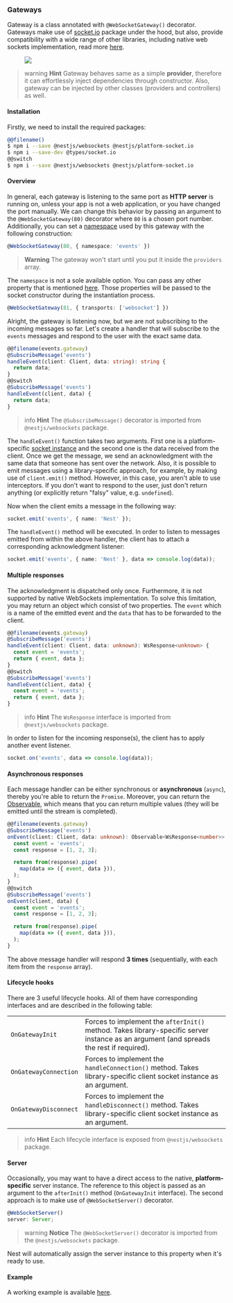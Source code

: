 ### Gateways

Gateway is a class annotated with `@WebSocketGateway()` decorator. Gateways make use of [socket.io](https://github.com/socketio/socket.io) package under the hood, but also, provide compatibility with a wide range of other libraries, including native web sockets implementation, read more [here](/websockets/adapter).

<figure><img src="/assets/Gateways_1.png" /></figure>

> warning **Hint** Gateway behaves same as a simple **provider**, therefore it can effortlessly inject dependencies through constructor. Also, gateway can be injected by other classes (providers and controllers) as well.

#### Installation

Firstly, we need to install the required packages:

```bash
@@filename()
$ npm i --save @nestjs/websockets @nestjs/platform-socket.io
$ npm i --save-dev @types/socket.io
@@switch
$ npm i --save @nestjs/websockets @nestjs/platform-socket.io
```

#### Overview

In general, each gateway is listening to the same port as **HTTP server** is running on, unless your app is not a web application, or you have changed the port manually. We can change this behavior by passing an argument to the `@WebSocketGateway(80)` decorator where `80` is a chosen port number. Additionally, you can set a [namespace](https://socket.io/docs/rooms-and-namespaces/) used by this gateway with the following construction:

```typescript
@WebSocketGateway(80, { namespace: 'events' })
```

> **Warning** The gateway won't start until you put it inside the `providers` array.

The `namespace` is not a sole available option. You can pass any other property that is mentioned [here](https://socket.io/docs/server-api/). Those properties will be passed to the socket constructor during the instantiation process.

```typescript
@WebSocketGateway(81, { transports: ['websocket'] })
```

Alright, the gateway is listening now, but we are not subscribing to the incoming messages so far. Let's create a handler that will subscribe to the `events` messages and respond to the user with the exact same data.

```typescript
@@filename(events.gateway)
@SubscribeMessage('events')
handleEvent(client: Client, data: string): string {
  return data;
}
@@switch
@SubscribeMessage('events')
handleEvent(client, data) {
  return data;
}
```

> info **Hint** The `@SubscribeMessage()` decorator is imported from `@nestjs/websockets` package.

The `handleEvent()` function takes two arguments. First one is a platform-specific [socket instance](https://socket.io/docs/server-api/#socket) and the second one is the data received from the client. Once we get the message, we send an acknowledgment with the same data that someone has sent over the network. Also, it is possible to emit messages using a library-specific approach, for example, by making use of `client.emit()` method. However, in this case, you aren't able to use interceptors. If you don't want to respond to the user, just don't return anything (or explicitly return "falsy" value, e.g. `undefined`).

Now when the client emits a message in the following way:

```typescript
socket.emit('events', { name: 'Nest' });
```

The `handleEvent()` method will be executed. In order to listen to messages emitted from within the above handler, the client has to attach a corresponding acknowledgment listener:

```typescript
socket.emit('events', { name: 'Nest' }, data => console.log(data));
```

#### Multiple responses

The acknowledgment is dispatched only once. Furthermore, it is not supported by native WebSockets implementation. To solve this limitation, you may return an object which consist of two properties. The `event` which is a name of the emitted event and the `data` that has to be forwarded to the client.

```typescript
@@filename(events.gateway)
@SubscribeMessage('events')
handleEvent(client: Client, data: unknown): WsResponse<unknown> {
  const event = 'events';
  return { event, data };
}
@@switch
@SubscribeMessage('events')
handleEvent(client, data) {
  const event = 'events';
  return { event, data };
}
```

> info **Hint** The `WsResponse` interface is imported from `@nestjs/websockets` package.

In order to listen for the incoming response(s), the client has to apply another event listener.

```typescript
socket.on('events', data => console.log(data));
```

#### Asynchronous responses

Each message handler can be either synchronous or **asynchronous** (`async`), thereby you're able to return the `Promise`. Moreover, you can return the [Observable](https://github.com/reactivex/rxjs), which means that you can return multiple values (they will be emitted until the stream is completed).

```typescript
@@filename(events.gateway)
@SubscribeMessage('events')
onEvent(client: Client, data: unknown): Observable<WsResponse<number>> {
  const event = 'events';
  const response = [1, 2, 3];

  return from(response).pipe(
    map(data => ({ event, data })),
  );
}
@@switch
@SubscribeMessage('events')
onEvent(client, data) {
  const event = 'events';
  const response = [1, 2, 3];

  return from(response).pipe(
    map(data => ({ event, data })),
  );
}
```

The above message handler will respond **3 times** (sequentially, with each item from the `response` array).

#### Lifecycle hooks

There are 3 useful lifecycle hooks. All of them have corresponding interfaces and are described in the following table:

<table>
  <tr>
    <td>
      <code>OnGatewayInit</code>
    </td>
    <td>
      Forces to implement the <code>afterInit()</code> method. Takes library-specific server instance as an argument (and
      spreads the rest if required).
    </td>
  </tr>
  <tr>
    <td>
      <code>OnGatewayConnection</code>
    </td>
    <td>
      Forces to implement the <code>handleConnection()</code> method. Takes library-specific client socket instance as
      an argument.
    </td>
  </tr>
  <tr>
    <td>
      <code>OnGatewayDisconnect</code>
    </td>
    <td>
      Forces to implement the <code>handleDisconnect()</code> method. Takes library-specific client socket instance as
      an argument.
    </td>
  </tr>
</table>

> info **Hint** Each lifecycle interface is exposed from `@nestjs/websockets` package.

#### Server

Occasionally, you may want to have a direct access to the native, **platform-specific** server instance. The reference to this object is passed as an argument to the `afterInit()` method (`OnGatewayInit` interface). The second approach is to make use of `@WebSocketServer()` decorator.

```typescript
@WebSocketServer()
server: Server;
```

> warning **Notice** The `@WebSocketServer()` decorator is imported from the `@nestjs/websockets` package.

Nest will automatically assign the server instance to this property when it's ready to use.

#### Example

A working example is available [here](https://github.com/nestjs/nest/tree/master/sample/02-gateways).
